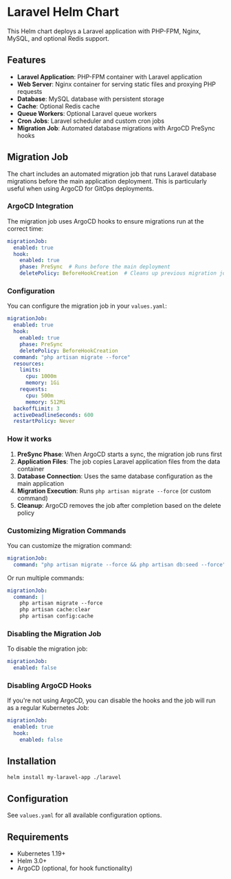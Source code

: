 # Laravel Helm Chart

This Helm chart deploys a Laravel application with PHP-FPM, Nginx, MySQL, and optional Redis support.

## Features

- **Laravel Application**: PHP-FPM container with Laravel application
- **Web Server**: Nginx container for serving static files and proxying PHP requests
- **Database**: MySQL database with persistent storage
- **Cache**: Optional Redis cache
- **Queue Workers**: Optional Laravel queue workers
- **Cron Jobs**: Laravel scheduler and custom cron jobs
- **Migration Job**: Automated database migrations with ArgoCD PreSync hooks

## Migration Job

The chart includes an automated migration job that runs Laravel database migrations before the main application deployment. This is particularly useful when using ArgoCD for GitOps deployments.

### ArgoCD Integration

The migration job uses ArgoCD hooks to ensure migrations run at the correct time:

```yaml
migrationJob:
  enabled: true
  hook:
    enabled: true
    phase: PreSync  # Runs before the main deployment
    deletePolicy: BeforeHookCreation  # Cleans up previous migration jobs
```

### Configuration

You can configure the migration job in your `values.yaml`:

```yaml
migrationJob:
  enabled: true
  hook:
    enabled: true
    phase: PreSync
    deletePolicy: BeforeHookCreation
  command: "php artisan migrate --force"
  resources:
    limits:
      cpu: 1000m
      memory: 1Gi
    requests:
      cpu: 500m
      memory: 512Mi
  backoffLimit: 3
  activeDeadlineSeconds: 600
  restartPolicy: Never
```

### How it works

1. **PreSync Phase**: When ArgoCD starts a sync, the migration job runs first
2. **Application Files**: The job copies Laravel application files from the data container
3. **Database Connection**: Uses the same database configuration as the main application
4. **Migration Execution**: Runs `php artisan migrate --force` (or custom command)
5. **Cleanup**: ArgoCD removes the job after completion based on the delete policy

### Customizing Migration Commands

You can customize the migration command:

```yaml
migrationJob:
  command: "php artisan migrate --force && php artisan db:seed --force"
```

Or run multiple commands:

```yaml
migrationJob:
  command: |
    php artisan migrate --force
    php artisan cache:clear
    php artisan config:cache
```

### Disabling the Migration Job

To disable the migration job:

```yaml
migrationJob:
  enabled: false
```

### Disabling ArgoCD Hooks

If you're not using ArgoCD, you can disable the hooks and the job will run as a regular Kubernetes Job:

```yaml
migrationJob:
  enabled: true
  hook:
    enabled: false
```

## Installation

```bash
helm install my-laravel-app ./laravel
```

## Configuration

See `values.yaml` for all available configuration options.

## Requirements

- Kubernetes 1.19+
- Helm 3.0+
- ArgoCD (optional, for hook functionality)
